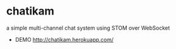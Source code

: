 chatikam
========

a simple multi-channel chat system using STOM over WebSocket


* DEMO http://chatikam.herokuapp.com/
